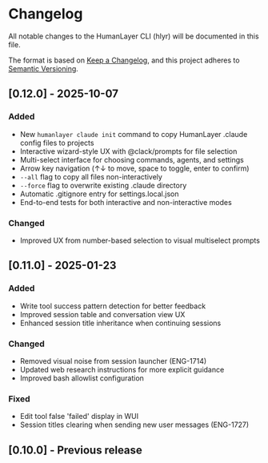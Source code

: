 # Changelog

All notable changes to the HumanLayer CLI (hlyr) will be documented in this file.

The format is based on [Keep a Changelog](https://keepachangelog.com/en/1.0.0/),
and this project adheres to [Semantic Versioning](https://semver.org/spec/v2.0.0.html).

## [0.12.0] - 2025-10-07

### Added

- New `humanlayer claude init` command to copy HumanLayer .claude config files to projects
- Interactive wizard-style UX with @clack/prompts for file selection
- Multi-select interface for choosing commands, agents, and settings
- Arrow key navigation (↑↓ to move, space to toggle, enter to confirm)
- `--all` flag to copy all files non-interactively
- `--force` flag to overwrite existing .claude directory
- Automatic .gitignore entry for settings.local.json
- End-to-end tests for both interactive and non-interactive modes

### Changed

- Improved UX from number-based selection to visual multiselect prompts

## [0.11.0] - 2025-01-23

### Added

- Write tool success pattern detection for better feedback
- Improved session table and conversation view UX
- Enhanced session title inheritance when continuing sessions

### Changed

- Removed visual noise from session launcher (ENG-1714)
- Updated web research instructions for more explicit guidance
- Improved bash allowlist configuration

### Fixed

- Edit tool false 'failed' display in WUI
- Session titles clearing when sending new user messages (ENG-1727)

## [0.10.0] - Previous release
